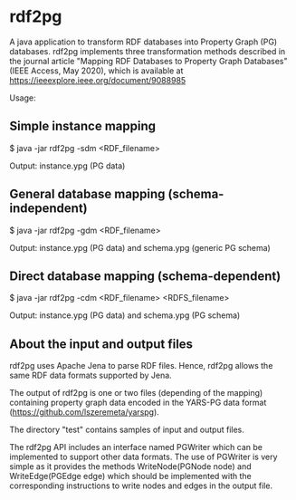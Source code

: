 # rdf2pg
A java application to transform RDF databases into Property Graph (PG) databases.
rdf2pg implements three transformation methods described in the journal article "Mapping RDF Databases to Property Graph Databases" (IEEE Access, May 2020), which is available at https://ieeexplore.ieee.org/document/9088985

Usage:

## Simple instance mapping

$ java -jar rdf2pg -sdm <RDF_filename>

Output: instance.ypg (PG data)

## General database mapping (schema-independent)

$ java -jar rdf2pg -gdm <RDF_filename>

Output: instance.ypg (PG data) and schema.ypg (generic PG schema)

## Direct database mapping (schema-dependent)

$ java -jar rdf2pg -cdm <RDF_filename> <RDFS_filename>

Output: instance.ypg (PG data) and schema.ypg (PG schema)

## About the input and output files

rdf2pg uses Apache Jena to parse RDF files. Hence, rdf2pg allows the same RDF data formats supported by Jena.  

The output of rdf2pg is one or two files (depending of the mapping) containing property graph data encoded in the YARS-PG data format (https://github.com/lszeremeta/yarspg).

The directory "test" contains samples of input and output files. 

The rdf2pg API includes an interface named PGWriter which can be implemented to support other data formats. The use of PGWriter is very simple as it provides the methods WriteNode(PGNode node) and WriteEdge(PGEdge edge) which should be implemented with the corresponding instructions to write nodes and edges in the output file.
